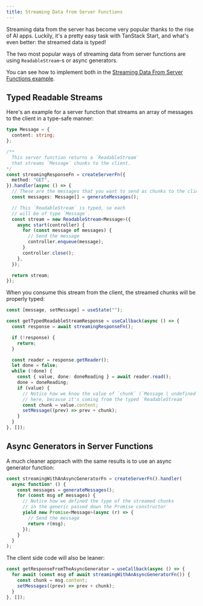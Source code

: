 ```yaml
---
title: Streaming Data from Server Functions
---
```


Streaming data from the server has become very popular thanks to the rise of AI apps. Luckily, it's a pretty easy task with TanStack Start, and what's even better: the streamed data is typed!

The two most popular ways of streaming data from server functions are using `ReadableStream`-s or async generators.

You can see how to implement both in the [Streaming Data From Server Functions example](https://github.com/TanStack/router/tree/main/examples/react/start-streaming-data-from-server-functions).

## Typed Readable Streams

Here's an example for a server function that streams an array of messages to the client in a type-safe manner:

```ts
type Message = {
  content: string;
};

/**
  This server function returns a `ReadableStream`
  that streams `Message` chunks to the client.
*/
const streamingResponseFn = createServerFn({
  method: "GET",
}).handler(async () => {
  // These are the messages that you want to send as chunks to the client
  const messages: Message[] = generateMessages();

  // This `ReadableStream` is typed, so each
  // will be of type `Message`.
  const stream = new ReadableStream<Message>({
    async start(controller) {
      for (const message of messages) {
        // Send the message
        controller.enqueue(message);
      }
      controller.close();
    },
  });

  return stream;
});
```

When you consume this stream from the client, the streamed chunks will be properly typed:

```ts
const [message, setMessage] = useState("");

const getTypedReadableStreamResponse = useCallback(async () => {
  const response = await streamingResponseFn();

  if (!response) {
    return;
  }

  const reader = response.getReader();
  let done = false;
  while (!done) {
    const { value, done: doneReading } = await reader.read();
    done = doneReading;
    if (value) {
      // Notice how we know the value of `chunk` (`Message | undefined`)
      // here, because it's coming from the typed `ReadableStream`
      const chunk = value.content;
      setMessage((prev) => prev + chunk);
    }
  }
}, []);
```

## Async Generators in Server Functions

A much cleaner approach with the same results is to use an async generator function:

```ts
const streamingWithAnAsyncGeneratorFn = createServerFn().handler(
  async function* () {
    const messages = generateMessages();
    for (const msg of messages) {
      // Notice how we defined the type of the streamed chunks
      // in the generic passed down the Promise constructor
      yield new Promise<Message>(async (r) => {
        // Send the message
        return r(msg);
      });
    }
  }
);
```

The client side code will also be leaner:

```ts
const getResponseFromTheAsyncGenerator = useCallback(async () => {
  for await (const msg of await streamingWithAnAsyncGeneratorFn()) {
    const chunk = msg.content;
    setMessages((prev) => prev + chunk);
  }
}, []);
```
